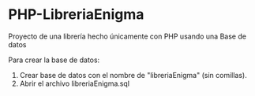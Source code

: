 # PHP-LibreriaEnigma
Proyecto de una librería hecho únicamente con PHP usando una Base de datos


Para crear la base de datos:
1) Crear base de datos con el nombre de "libreriaEnigma" (sin comillas).
2) Abrir el archivo libreriaEnigma.sql
